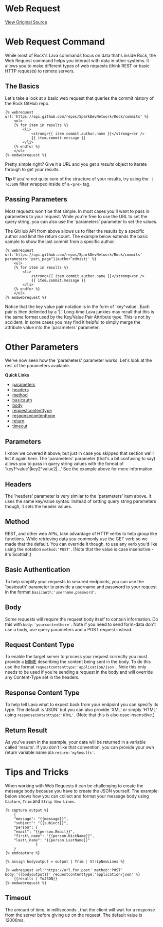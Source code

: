 # Web Request
[View Original Source](https://community.rockrms.com/lava/commands/web-request-commands)

Web Request Command
===================

While most of Rock's Lava commands focus on data that's inside Rock, the Web Request command helps you interact with data in other systems. It allows you to make different types of web requests (think REST or basic HTTP requests) to remote servers.

The Basics
----------

Let's take a look at a basic web request that queries the commit history of the Rock GitHub repo.

```
{% webrequest url:'https://api.github.com/repos/SparkDevNetwork/Rock/commits' %}
    <ul>
    {% for item in results %}
	    <li>
            <strong>{{ item.commit.author.name }}</strong><br />
            {{ item.commit.message }}
        </li>
    {% endfor %}
    </ul>
{% endwebrequest %}    

```

Pretty simple right? Give it a URL and you get a _results_ object to iterate through to get your results.

**Tip** If you're not quite sure of the structure of your results, try using the ` | ToJSON` filter wrapped inside of a `<pre>` tag.

Passing Parameters
------------------

Most requests won't be that simple. In most cases you'll want to pass in parameters to your request. While you're free to use the URL to set the query string, you can also use the 'parameters' parameter to set the values.

The GitHub API from above allows us to filter the results by a specific author and limit the return count. The example below extends the basic sample to show the last commit from a specific author.

```
{% webrequest url:'https://api.github.com/repos/SparkDevNetwork/Rock/commits' parameters:'per\_page^1|author^edmistj' %}
    <ul>
    {% for item in results %}
	    <li>
            <strong>{{ item.commit.author.name }}</strong><br />
            {{ item.commit.message }}
        </li>
    {% endfor %}
    </ul>
{% endwebrequest %}    

```

Notice that the key value pair notation is in the form of 'key^value'. Each pair is then delimited by a '|'. Long-time Lava junkies may recall that this is the same format used by the Key/Value Pair Attribute type. This is not by accident. In some cases you may find it helpful to simply merge the attribute value into the 'parameters' parameter.

Other Parameters
================

We've now seen how the 'parameters' parameter works. Let's look at the rest of the parameters available.

**Quick Links**

*   [parameters](#parameters)
*   [headers](#headers)
*   [method](#method)
*   [basicauth](#basicauth)
*   [body](#body)
*   [requestcontenttype](#requestcontenttype)
*   [responsecontenttype](#responsecontenttype)
*   [return](#return)
*   [timeout](#timeout)

Parameters
----------

I know we covered it above, but just in case you skipped that section we'll list it again here. The 'parameters' parameter (that's a bit confusing to say) allows you to pass in query string values with the format of 'key1^value1|key2^value2|...' See the example above for more information.

Headers
-------

The 'headers' parameter is very similar to the 'parameters' item above. It uses the same key/value syntax. Instead of setting query string parameters though, it sets the header values.

Method
------

REST, and other web APIs, take advantage of HTTP verbs to help group like functions. While retrieving data you commonly use the GET verb so we made that the default. You can override it though, to use any verb you'd like using the notation `method:'POST'`. (Note that the value is case insensitive - it's Scottish.)

Basic Authentication
--------------------

To help simplify your requests to secured endpoints, you can use the 'basicauth' parameter to provide a username and password to your request in the format `basicauth:'username,password'`.

Body
----

Some requests will require the request body itself to contain information. Do this with `body:'yourcontenthere'`. Note if you need to send form-data don't use a body, use query parameters and a POST request instead.

Request Content Type
--------------------

To enable the target server to process your request correctly you must provide a [MIME](https://en.wikipedia.org/wiki/Media_type) describing the content being sent in the body. To do this use the format `requestcontenttype:'application/json'`. Note this only needs to be used if you're sending a request in the body and will override any Content-Type set in the headers.

Response Content Type
---------------------

To help tell Lava what to expect back from your endpoint you can specify its type. The default is 'JSON' but you can also provide 'XML' or simply 'HTML' using `responsecontenttype:'HTML'`. (Note that this is also case insensitive.)

Return Result
-------------

As you've seen in the example, your data will be returned in a variable called 'results'. If you don't like that convention, you can provide your own return variable name ala `return:'myResults'`.

Tips and Tricks
===============

When working with Web Requests it can be challenging to create the message body because you have to create the JSON yourself. The example below shows how you can collect and format your message body using `Capture`, `Trim` and `Strip New Lines`.

```
{% capture output %}
    {
    "message": "{{message}}",
    "subject": "{{subject}}",
    "person": {
    "email": "{{person.Email}}",
    "first\_name": "{{person.NickName}}",
    "last\_name": "{{person.LastName}}"
              }
    }
{% endcapture %}

{% assign bodyoutput = output | Trim | StripNewLines %}

{% webrequest url:'https://url.for.post' method:'POST' body:'{{bodyoutput}}' requestcontenttype:'application/json' %}
    {{results | ToJSON}}
{% endwebrequest %}

```

Timeout
-------

The amount of time, in milliseconds , that the client will wait for a response from the server before giving up on the request. The default value is 12000ms.